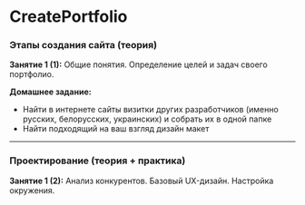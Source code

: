 # CreatePortfolio

### Этапы создания сайта (теория)

**Занятие 1 (1):** Общие понятия. Определение целей и задач своего портфолио.

**Домашнее задание:**
* Найти в интернете сайты визитки других разработчиков (именно русских, белорусских, украинских) и собрать их в одной папке
* Найти подходящий на ваш взгляд дизайн макет

---

### Проектирование (теория + практика)

**Занятие 1 (2):** Анализ конкурентов. Базовый UX-дизайн. Настройка окружения.